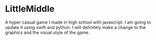 # LittleMiddle
A hyper casual game I made in high school with javascript. I am going to update it using swift and python. I will definitely make a change to the graphics and the visual style of the game.
